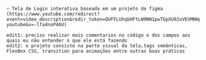     ~ Tela de Login interativa baseada em um projeto do figma (https://www.youtube.com/redirect?event=video_description&redir_token=QUFFLUhqbHFtLW9NN1pwTGpXU0JuVEVMNHp0YjhxTTdWd3xBQ3Jtc0ttNkdFR1RES1BLMHYzWXdKczR2WWNudkozeGsyaFROMmRHMmd2T0p6NFFPMW1oY2Q4MzFzNjJrSHJGYVVaNHI3R2lFbDI5Mk1yU1htWmdZSG13WUNDcUpNZHNfb3FqYWRoN0cwYlRRc0xtdWQyZHVTYw&q=https%3A%2F%2Fwww.figma.com%2Ffile%2F2v1kiXUASdj7r84GnbJAFT%2Flogin-youtube&v=-lfa4noP46U)

    edit1: preciso realizar mais comentarios no código e dos campos aos quais eu não entender o que ele está fazendo
    edit2: o projeto consiste na parte visual da tela,tags semânticas, FlexBox CSS, transition para animações entre outras boas práticas